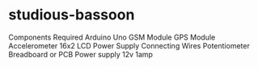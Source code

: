 # studious-bassoon

Components Required 
Arduino Uno
GSM Module 
GPS Module 
Accelerometer 
16x2 LCD
Power Supply
Connecting Wires
Potentiometer
Breadboard or PCB
Power supply 12v 1amp
